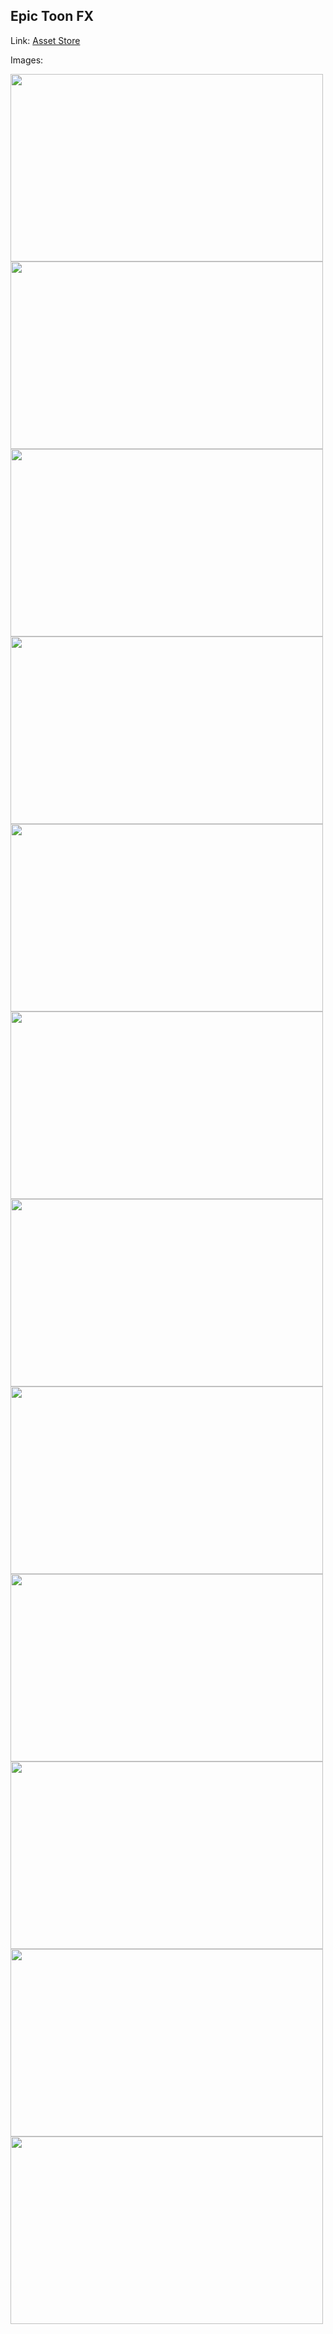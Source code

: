 ## Epic Toon FX

Link: [Asset Store](https://assetstore.unity.com/packages/vfx/particles/epic-toon-fx-57772)

Images:

<img src="https://assetstorev1-prd-cdn.unity3d.com/key-image/74a115e5-d4f9-4c7c-bd4f-1c4fb372cfe8.webp" width="500" height="300">
<img src="https://assetstorev1-prd-cdn.unity3d.com/package-screenshot/14a6dd76-f9e2-4603-8b2a-40ec399708da.webp" width="500" height="300">
<img src="https://assetstorev1-prd-cdn.unity3d.com/package-screenshot/f1afd4cf-db20-400c-9c14-90d2b00a24f6.webp" width="500" height="300">
<img src="https://assetstorev1-prd-cdn.unity3d.com/package-screenshot/4d69ca18-631d-4515-add2-fd7eb073923f.webp" width="500" height="300">
<img src="https://assetstorev1-prd-cdn.unity3d.com/package-screenshot/f2ce290f-0248-4ef8-b445-5ae308e7f3f0.webp" width="500" height="300">
<img src="https://assetstorev1-prd-cdn.unity3d.com/package-screenshot/2f38043d-001a-4f93-a23d-732a8e930be6.webp" width="500" height="300">
<img src="https://assetstorev1-prd-cdn.unity3d.com/package-screenshot/45813d49-7e13-41a3-9946-04e882ac8b8a.webp" width="500" height="300">
<img src="https://assetstorev1-prd-cdn.unity3d.com/package-screenshot/fc933ad4-9d1b-4861-b3f7-39fcbb441c3e.webp" width="500" height="300">
<img src="https://assetstorev1-prd-cdn.unity3d.com/package-screenshot/5fe77967-e3c9-419a-9e1b-2dd897825302.webp" width="500" height="300">
<img src="https://assetstorev1-prd-cdn.unity3d.com/package-screenshot/5b4cbee6-58ff-4874-b4b3-b880bff40fd9.webp" width="500" height="300">
<img src="https://assetstorev1-prd-cdn.unity3d.com/package-screenshot/15097ba0-cc77-4a0d-bef0-ddc30fc3c4fd.webp" width="500" height="300">
<img src="https://assetstorev1-prd-cdn.unity3d.com/package-screenshot/15d486db-56e2-4b58-a2d7-523444102100.webp" width="500" height="300">
